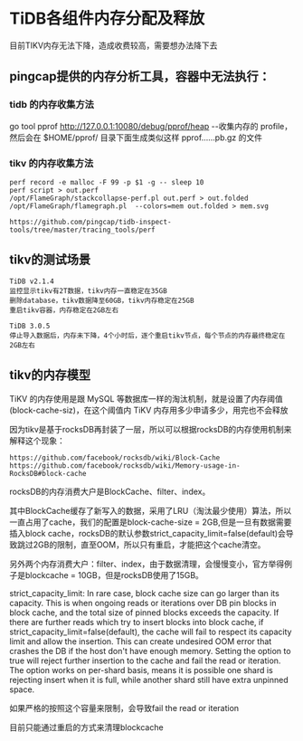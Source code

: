 # TiDB各组件内存分配及释放
目前TIKV内存无法下降，造成收费较高，需要想办法降下去

## pingcap提供的内存分析工具，容器中无法执行：

### tidb 的内存收集方法
go tool pprof http://127.0.0.1:10080/debug/pprof/heap --收集内存的 profile，然后会在 $HOME/pprof/ 目录下面生成类似这样 pprof......pb.gz 的文件

### tikv 的内存收集方法
```
perf record -e malloc -F 99 -p $1 -g -- sleep 10
perf script > out.perf
/opt/FlameGraph/stackcollapse-perf.pl out.perf > out.folded
/opt/FlameGraph/flamegraph.pl  --colors=mem out.folded > mem.svg

https://github.com/pingcap/tidb-inspect-tools/tree/master/tracing_tools/perf
```

## tikv的测试场景
```
TiDB v2.1.4
监控显示tikv有2T数据，tikv内存一直稳定在35GB
删除database，tikv数据降至60GB，tikv内存稳定在25GB
重启tikv容器，内存稳定在2GB左右
```

```
TiDB 3.0.5
停止导入数据后，内存未下降，4个小时后，逐个重启tikv节点，每个节点的内存最终稳定在2GB左右
```

## tikv的内存模型
TiKV 的内存使用是跟 MySQL 等数据库一样的淘汰机制，就是设置了内存阈值(block-cache-siz)，在这个阈值内 TiKV 内存用多少申请多少，用完也不会释放

因为tikv是基于rocksDB再封装了一层，所以可以根据rocksDB的内存使用机制来解释这个现象：
```
https://github.com/facebook/rocksdb/wiki/Block-Cache
https://github.com/facebook/rocksdb/wiki/Memory-usage-in-RocksDB#block-cache
```

rocksDB的内存消费大户是BlockCache、filter、index。

其中BlockCache缓存了新写入的数据，采用了LRU（淘汰最少使用）算法，所以一直占用了cache，我们的配置是block-cache-size = 2GB,但是一旦有数据需要插入block cache，rocksDB的默认参数strict_capacity_limit=false(default)会导致跳过2GB的限制，直至OOM，所以只有重启，才能把这个cache清空。

另外两个内存消费大户：filter、index，由于数据清理，会慢慢变小，官方举得例子是blockcache = 10GB，但是rocksDB使用了15GB。

strict_capacity_limit: In rare case, block cache size can go larger than its capacity. This is when ongoing reads or iterations over DB pin blocks in block cache, and the total size of pinned blocks exceeds the capacity. If there are further reads which try to insert blocks into block cache, if strict_capacity_limit=false(default), the cache will fail to respect its capacity limit and allow the insertion. This can create undesired OOM error that crashes the DB if the host don't have enough memory. Setting the option to true will reject further insertion to the cache and fail the read or iteration. The option works on per-shard basis, means it is possible one shard is rejecting insert when it is full, while another shard still have extra unpinned space.

如果严格的按照这个容量来限制，会导致fail the read or iteration


目前只能通过重启的方式来清理blockcache